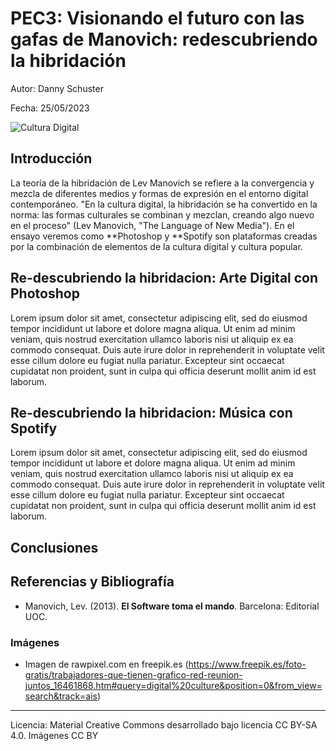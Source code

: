 # PEC3: Visionando el futuro con las gafas de Manovich: redescubriendo la hibridación

Autor: Danny Schuster

Fecha: 25/05/2023

![Cultura Digital](https://img.freepik.com/foto-gratis/trabajadores-que-tienen-grafico-red-reunion-juntos_53876-121359.jpg?w=996&t=st=1684314888~exp=1684315488~hmac=ca35d587f8a1165b747bc64ec3675fc9c2766a512a6a2fb1bd2c1b553fa4f841)


## Introducción

La teoría de la hibridación de Lev Manovich se refiere a la convergencia y mezcla de diferentes medios y formas de expresión en el entorno digital contemporáneo. "En la cultura digital, la hibridación se ha convertido en la norma: las formas culturales se combinan y mezclan, creando algo nuevo en el proceso" (Lev Manovich, "The Language of New Media"). En el ensayo veremos como **Photoshop y **Spotify son plataformas creadas por la combinación de elementos de la cultura digital y cultura popular. 


## Re-descubriendo la hibridacion: Arte Digital con Photoshop

Lorem ipsum dolor sit amet, consectetur adipiscing elit, sed do eiusmod tempor incididunt ut labore et dolore magna aliqua. Ut enim ad minim veniam, quis nostrud exercitation ullamco laboris nisi ut aliquip ex ea commodo consequat. Duis aute irure dolor in reprehenderit in voluptate velit esse cillum dolore eu fugiat nulla pariatur. Excepteur sint occaecat cupidatat non proident, sunt in culpa qui officia deserunt mollit anim id est laborum.


## Re-descubriendo la hibridacion: Música con Spotify

Lorem ipsum dolor sit amet, consectetur adipiscing elit, sed do eiusmod tempor incididunt ut labore et dolore magna aliqua. Ut enim ad minim veniam, quis nostrud exercitation ullamco laboris nisi ut aliquip ex ea commodo consequat. Duis aute irure dolor in reprehenderit in voluptate velit esse cillum dolore eu fugiat nulla pariatur. Excepteur sint occaecat cupidatat non proident, sunt in culpa qui officia deserunt mollit anim id est laborum.

## Conclusiones

## Referencias y Bibliografía

* Manovich, Lev. (2013). **El Software toma el mando**. Barcelona: Editorial UOC.

### Imágenes
* Imagen de rawpixel.com en freepik.es (https://www.freepik.es/foto-gratis/trabajadores-que-tienen-grafico-red-reunion-juntos_16461868.htm#query=digital%20culture&position=0&from_view=search&track=ais)


----

Licencia: Material Creative Commons desarrollado bajo licencia CC BY-SA 4.0. Imágenes CC BY 
